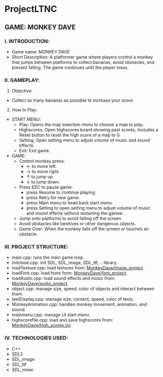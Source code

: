 # ProjectLTNC
## GAME: MONKEY DAVE
### I. INTRODUCTION:
- Game name: MONKEY DAVE
- Short Description: A platformer game where players control a monkey that jumps between platforms to collect bananas, avoid obstacles, and prevent falling. The game continues until the player loses.
### II. GAMEPLAY:
1. Objective:
- Collect as many bananas as possible to increase your score.
2. How to Play:
- START MENU:
  - Play: Opens the map selection menu to choose a map to play.
  - Highscores: Open highscores board showing past scores, Includes a Reset button to reset the high score of a map to 0.
  - Setting: Open setting menu to adjust volume of music and sound effects.
  - Exit: Exit game.
- GAME:  
  - Control monkey press:
    + ← to move left.
    + → to move right.
    + ↑ to jump up.
    + ↓ to jump down.
  - Press ESC to pause game:
    + press Resume to continue playing.
    + press Retry for new game.
    + press Main menu to head back start menu.
    + press Setting to open setting menu to adjust volume of music and sound effects without restarting the gamee.
  - Jump onto platforms to avoid falling off the screen.
  - Avoid obstacles like beehives or other dangerous objects.
  - Game Over: When the monkey falls off the screen or touches an obstacle.
### III. PROJECT STRUCTURE:
- main.cpp: runs the main game loop.
- Initclose.cpp: init SDL, SDL_image, SDL_ttf,... library.
- loadTexture.cpp: load textures from: [MonkeyDave/image_project](https://github.com/VuDucAnhNguyen/ProjectLTNC/tree/main/MonkeyDave/image_project).
- loadFont.cpp: load fonts from: [MonkeyDave/font_project](https://github.com/VuDucAnhNguyen/ProjectLTNC/tree/main/MonkeyDave/font_project).
- loadAudio.cpp: load sound effects and music from: [MonkeyDave/audio_project](https://github.com/VuDucAnhNguyen/ProjectLTNC/tree/main/MonkeyDave/audio_project).
- object.cpp: manage size, speed, color of objects and interact between them.
- textDisplay.cpp: manage size, content, speed, color of texts.
- MonkeyAnimation.cpp: handles monkey movement, animation, and sound.
- mainmenu.cpp: manage UI start menu.
- highscorefile.cpp: load and save highscores from: [MonkeyDave/high_scores.txt](https://github.com/VuDucAnhNguyen/ProjectLTNC/blob/main/MonkeyDave/high_scores.txt).
### IV. TECHNOLOGIES USED:
- C++
- SDL2
- SDL_image
- SDL_ttf
- SDL_mixer
